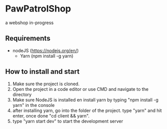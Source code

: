 # PawPatrolShop

a webshop in-progress


## Requirements
- nodeJS (https://nodejs.org/en/)
  - Yarn (npm install -g yarn)
 
## How to install and start

1. Make sure the project is cloned.
2. Open the project in a code editor or use CMD and navigate to the directory
3. Make sure NodeJS is installed en install yarn by typing "npm install -g yarn" in the console
4. after installing yarn, go into the folder of the project. type "yarn" and hit enter, once done "cd client && yarn". 
5. type "yarn start dev" to start the development server
